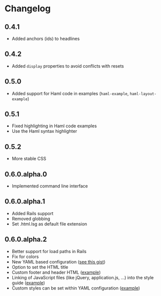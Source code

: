 # Changelog

## 0.4.1

* Added anchors (ids) to headlines

## 0.4.2

* Added `display` properties to avoid conflicts with resets

## 0.5.0

* Added support for Haml code in examples (`haml-example`,
  `haml-layout-example`)

## 0.5.1

* Fixed highlighting in Haml code examples
* Use the Haml syntax highlighter

## 0.5.2

* More stable CSS

## 0.6.0.alpha.0

* Implemented command line interface

## 0.6.0.alpha.1

* Added Rails support
* Removed globbing
* Set .html.lsg as default file extension

## 0.6.0.alpha.2

* Better support for load paths in Rails
* Fix for colors
* New YAML based configuration
  ([see this gist](https://gist.github.com/hagenburger/7945859#file-styleguide-1-html-lsg))
* Option to set the HTML title
* Custom footer and header HTML
  ([example](https://github.com/hagenburger/livingstyleguide/blob/master/test/fixtures/standalone/styleguide-with-header-footer.html.lsg))
* Linking of JavaScript files (like jQuery, application.js, …) into the
  style guide
  ([example](https://github.com/hagenburger/livingstyleguide/blob/master/test/fixtures/standalone/styleguide-with-javascript.html.lsg))
* Custom styles can be set within YAML configuration
  ([example](https://github.com/hagenburger/livingstyleguide/blob/master/test/fixtures/standalone/styleguide-with-style.html.lsg))

